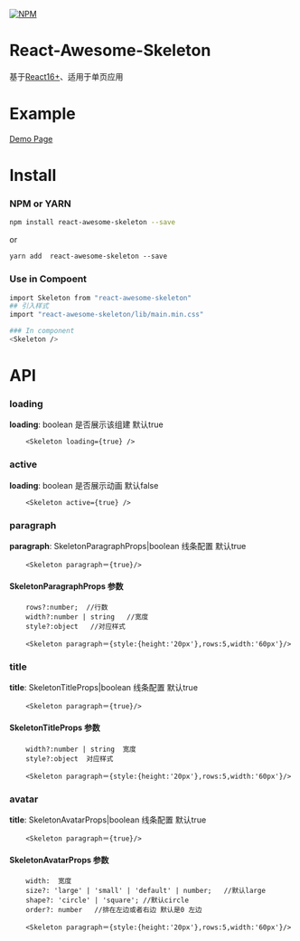 [![NPM](https://nodei.co/npm/react-awesome-skeleton.png?downloads=true&downloadRank=true&stars=true)](https://nodei.co/npm/react-awesome-skeleton/)


# React-Awesome-Skeleton
基于[React16+](https://www.reactjscn.com/)、适用于单页应用

# Example
[Demo Page](https://github.com/AbsenceSliet/react-skeleton/blob/master/example/index.tsx)

# Install

### NPM or YARN

```bash
npm install react-awesome-skeleton --save
```
or
```
yarn add  react-awesome-skeleton --save
```

### Use in Compoent

```bash
import Skeleton from "react-awesome-skeleton"
## 引入样式
import "react-awesome-skeleton/lib/main.min.css"

### In component 
<Skeleton />
```

# API

### loading
**loading**: boolean  是否展示该组建 默认true
```
    <Skeleton loading={true} />
```
### active
**loading**: boolean  是否展示动画 默认false
```
    <Skeleton active={true} />
```
### paragraph
**paragraph**: SkeletonParagraphProps|boolean  线条配置 默认true
```
    <Skeleton paragraph＝{true}/>
```
#### SkeletonParagraphProps 参数
```
    rows?:number;  //行数 
    width?:number | string   //宽度
    style?:object   //对应样式

    <Skeleton paragraph＝{style:{height:'20px'},rows:5,width:'60px'}/>
```

### title
**title**: SkeletonTitleProps|boolean  线条配置 默认true
```
    <Skeleton paragraph＝{true}/>
```
#### SkeletonTitleProps 参数
```
    width?:number | string  宽度
    style?:object  对应样式

    <Skeleton paragraph＝{style:{height:'20px'},rows:5,width:'60px'}/>
```
### avatar
**title**: SkeletonAvatarProps|boolean  线条配置 默认true
```
    <Skeleton paragraph＝{true}/>
```
#### SkeletonAvatarProps 参数
```
    width:  宽度
    size?: 'large' | 'small' | 'default' | number;   //默认large
    shape?: 'circle' | 'square'; //默认circle
    order?: number   //排在左边或者右边 默认是0 左边

    <Skeleton paragraph＝{style:{height:'20px'},rows:5,width:'60px'}/>
```

